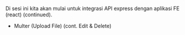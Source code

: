 Di sesi ini kita akan mulai untuk integrasi API express dengan aplikasi FE (react) (continued).

- Multer (Upload File) (cont. Edit & Delete)
